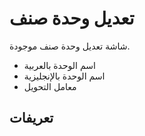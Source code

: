 # تعديل وحدة صنف
شاشة تعديل وحدة صنف موجودة.
- اسم الوحدة بالعربية 
- اسم الوحدة بالإنجليزية 
- معامل التحويل 
## تعريفات
